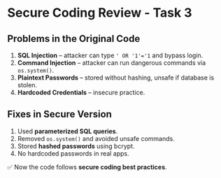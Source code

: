# Secure Coding Review - Task 3

## Problems in the Original Code
1. **SQL Injection** – attacker can type `' OR '1'='1` and bypass login.  
2. **Command Injection** – attacker can run dangerous commands via `os.system()`.  
3. **Plaintext Passwords** – stored without hashing, unsafe if database is stolen.  
4. **Hardcoded Credentials** – insecure practice.

## Fixes in Secure Version
1. Used **parameterized SQL queries**.  
2. Removed `os.system()` and avoided unsafe commands.  
3. Stored **hashed passwords** using bcrypt.  
4. No hardcoded passwords in real apps.

✅ Now the code follows **secure coding best practices**.
